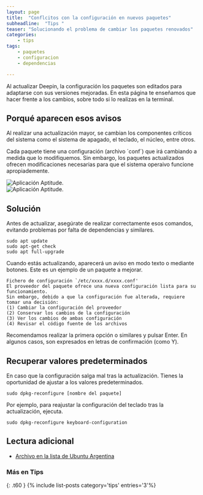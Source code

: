 ```yaml
---
layout: page
title:  "Conflcitos con la configuración en nuevos paquetes"
subheadline:  "Tips "
teaser: "Solucionando el problema de cambiar los paquetes renovados"
categories:
    - tips
tags:
    - paquetes
    - configuracion
    - dependencias

---
```

Al actualizar Deepin, la configuración los paquetes son editados para adaptarse con sus versiones mejoradas. En esta página te enseñamos que hacer frente a los cambios, sobre todo si lo realizas en la terminal.

## Porqué aparecen esos avisos
Al realizar una actualización mayor, se cambian los componentes críticos del sistema como el sistema de apagado, el teclado, el núcleo, entre otros.

Cada paquete tiene una configuración (archivo ´conf´) que irá cambiando a medida que lo modifiquemos. Sin embargo, los paquetes actualizados ofrecen modificaciones necesarias para que el sistema operaivo funcione apropiademente.

<div class="row">
    <div class="medium-12 columns t30">
    <img src="{{ site.urlimg }}conf-terminal.png" alt="Aplicación Aptitude.">
    </div>
</div>


<div class="row">
    <div class="medium-12 columns t30">
    <img src="{{ site.urlimg }}conf-terminal2.png" alt="Aplicación Aptitude.">
    </div>
</div>


## Solución

Antes de actualizar, asegúrate de realizar correctamente esos comandos, evitando problemas por falta de dependencias y similares.
~~~
sudo apt update
sudo apt-get check
sudo apt full-upgrade
~~~

Cuando estás actualizando, aparecerá un aviso en modo texto o mediante botones. Este es un ejemplo de un paquete a mejorar.

~~~
Fichero de configuración `/etc/xxxx.d/xxxx.conf'
El proveedor del paquete ofrece una nueva configuración lista para su funcionamiento.
Sin embargo, debido a que la configuración fue alterada, requiere tomar una decisión:
(1) Cambiar la configuración del proveedor
(2) Conservar los cambios de la configuración
(3) Ver los cambios de ambas configuración
(4) Revisar el código fuente de los archivos

~~~

Recomendamos realizar la primera opción o similares y pulsar Enter. En algunos casos, son expresados en letras de confirmación (como Y).

## Recuperar valores predeterminados

En caso que la configuración salga mal tras la actualización.  Tienes la oportunidad de ajustar a los valores predeterminados.
~~~
sudo dpkg-reconfigure [nombre del paquete]
~~~

Por ejemplo, para reajustar la configuración del teclado tras la actualización, ejecuta.
~~~
sudo dpkg-reconfigure keyboard-configuration
~~~

## Lectura adicional

* [Archivo en la lista de Ubuntu Argentina](https://lists.ubuntu.com/archives/ubuntu-ar/2009-July/022299.html)

### Más en Tips
{: .t60 }
{% include list-posts category='tips' entries='3'%}
